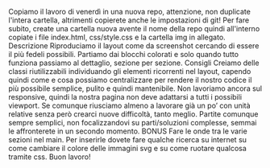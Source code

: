 Copiamo il lavoro di venerdì in una nuova repo, attenzione, non duplicate l'intera cartella, altrimenti copierete anche le impostazioni di git! Per fare subito, create una cartella nuova avente il nome della repo quindi all'interno copiate i file index.html, css/style.css e la cartella img in allegato.
Descrizione
Riproduciamo il layout come da screenshot cercando di essere il più fedeli possibili. Partiamo dai blocchi colorati e solo quando tutto funziona passiamo al dettaglio, sezione per sezione.
Consigli
Creiamo delle classi riutilizzabili individuando gli elementi ricorrenti nel layout, capendo quindi come e cosa possiamo centralizzare per rendere il nostro codice il più possibile semplice, pulito e quindi mantenibile. Non lavoriamo ancora sul responsive, quindi la nostra pagina non deve adattarsi a tutti i possibili viewport. Se comunque riusciamo almeno a lavorare già un po’ con unità relative senza però crearci nuove difficoltà, tanto meglio. Partite comunque sempre semplici, non focalizzandovi su parti/soluzioni complesse, semmai le affronterete in un secondo momento.
BONUS
Fare le onde tra le varie sezioni nel main. Per inserirle dovete fare qualche ricerca su internet su come cambiare il colore delle immagini svg e su come ruotare qualcosa tramite css.
Buon lavoro! 